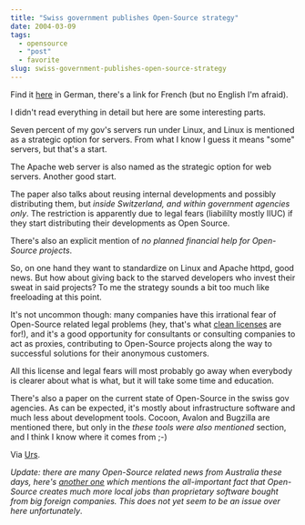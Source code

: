 ```yaml
---
title: "Swiss government publishes Open-Source strategy"
date: 2004-03-09
tags: 
  - opensource
  - "post"
  - favorite
slug: swiss-government-publishes-open-source-strategy
---
```


Find it [here](http://www.isb.admin.ch/internet/strategien/00665/01491/index.html?lang=de&sub=) in German, there's a link for French (but no English I'm afraid).

I didn't read everything in detail but here are some interesting parts.

Seven percent of my gov's servers run under Linux, and Linux is mentioned as a strategic option for servers. From what I know I guess it means "some" servers, but that's a start.

The Apache web server is also named as the strategic option for web servers. Another good start.

The paper also talks about reusing internal developments and possibly distributing them, but _inside Switzerland, and within government agencies only_. The restriction is apparently due to legal fears (liabililty mostly IIUC) if they start distributing their developments as Open Source.

There's also an explicit mention of _no planned financial help for Open-Source projects_.

So, on one hand they want to standardize on Linux and Apache httpd, good news. But how about giving back to the starved developers who invest their sweat in said projects? To me the strategy sounds a bit too much like freeloading at this point.

It's not uncommon though: many companies have this irrational fear of Open-Source related legal problems (hey, that's what [clean licenses](http://apache.org/licenses/) are for!), and it's a good opportunity for consultants or consulting companies to act as proxies, contributing to Open-Source projects along the way to successful solutions for their anonymous customers.

All this license and legal fears will most probably go away when everybody is clearer about what is what, but it will take some time and education.

There's also a paper on the current state of Open-Source in the swiss gov agencies. As can be expected, it's mostly about infrastructure software and much less about development tools. Cocoon, Avalon and Bugzilla are mentioned there, but only in the _these tools were also mentioned_ section, and I think I know where it comes from ;-)

Via [Urs](http://www.circle.ch/blog/p1363.html).

_Update: there are many Open-Source related news from Australia these days, here's [another one](http://www.zdnet.com.au/news/software/0,2000061733,39116427,00.htm) which mentions the all-important fact that Open-Source creates much more local jobs than proprietary software bought from big foreign companies. This does not yet seem to be an issue over here unfortunately_.
